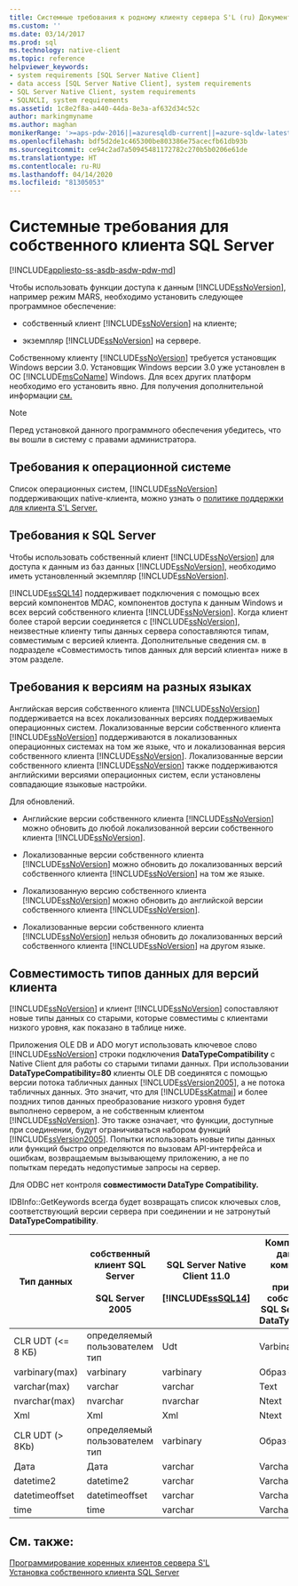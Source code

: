 ```yaml
---
title: Системные требования к родному клиенту сервера S'L (ru) Документы Майкрософт
ms.custom: ''
ms.date: 03/14/2017
ms.prod: sql
ms.technology: native-client
ms.topic: reference
helpviewer_keywords:
- system requirements [SQL Server Native Client]
- data access [SQL Server Native Client], system requirements
- SQL Server Native Client, system requirements
- SQLNCLI, system requirements
ms.assetid: 1c8e2f8a-a440-44da-8e3a-af632d34c52c
author: markingmyname
ms.author: maghan
monikerRange: '>=aps-pdw-2016||=azuresqldb-current||=azure-sqldw-latest||>=sql-server-2016||=sqlallproducts-allversions||>=sql-server-linux-2017||=azuresqldb-mi-current'
ms.openlocfilehash: bdf5d2de1c465300be803386e75acecfb61db93b
ms.sourcegitcommit: ce94c2ad7a50945481172782c270b5b0206e61de
ms.translationtype: HT
ms.contentlocale: ru-RU
ms.lasthandoff: 04/14/2020
ms.locfileid: "81305053"
---
```

# <a name="system-requirements-for-sql-server-native-client"></a>Системные требования для собственного клиента SQL Server
[!INCLUDE[appliesto-ss-asdb-asdw-pdw-md](../../includes/appliesto-ss-asdb-asdw-pdw-md.md)]

  Чтобы использовать функции доступа к данным [!INCLUDE[ssNoVersion](../../includes/ssnoversion-md.md)], например режим MARS, необходимо установить следующее программное обеспечение:  
  
-   собственный клиент [!INCLUDE[ssNoVersion](../../includes/ssnoversion-md.md)] на клиенте;  
  
-   экземпляр [!INCLUDE[ssNoVersion](../../includes/ssnoversion-md.md)] на сервере.  
  
 Собственному клиенту [!INCLUDE[ssNoVersion](../../includes/ssnoversion-md.md)] требуется установщик Windows версии 3.0. Установщик Windows версии 3.0 уже установлен в ОС [!INCLUDE[msCoName](../../includes/msconame-md.md)] Windows. Для всех других платформ необходимо его установить явно. Для получения дополнительной информации [см.](https://www.microsoft.com/download/details.aspx?id=16821)  
  
> [!NOTE]  
>  Перед установкой данного программного обеспечения убедитесь, что вы вошли в систему с правами администратора.  
  
## <a name="operating-system-requirements"></a>Требования к операционной системе  
 Список операционных систем, [!INCLUDE[ssNoVersion](../../includes/ssnoversion-md.md)] поддерживающих native-клиента, можно узнать о [политике поддержки для клиента S'L Server.](../../relational-databases/native-client/applications/support-policies-for-sql-server-native-client.md)  
  
## <a name="sql-server-requirements"></a>Требования к SQL Server  
 Чтобы использовать собственный клиент [!INCLUDE[ssNoVersion](../../includes/ssnoversion-md.md)] для доступа к данным из баз данных [!INCLUDE[ssNoVersion](../../includes/ssnoversion-md.md)], необходимо иметь установленный экземпляр [!INCLUDE[ssNoVersion](../../includes/ssnoversion-md.md)].  
  
 [!INCLUDE[ssSQL14](../../includes/sssql14-md.md)] поддерживает подключения с помощью всех версий компонентов MDAC, компонентов доступа к данным Windows и всех версий собственного клиента [!INCLUDE[ssNoVersion](../../includes/ssnoversion-md.md)]. Когда клиент более старой версии соединяется с [!INCLUDE[ssNoVersion](../../includes/ssnoversion-md.md)], неизвестные клиенту типы данных сервера сопоставляются типам, совместимым с версией клиента. Дополнительные сведения см. в подразделе «Совместимость типов данных для версий клиента» ниже в этом разделе.  
  
## <a name="cross-language-requirements"></a>Требования к версиям на разных языках  
 Английская версия собственного клиента [!INCLUDE[ssNoVersion](../../includes/ssnoversion-md.md)] поддерживается на всех локализованных версиях поддерживаемых операционных систем. Локализованные версии собственного клиента [!INCLUDE[ssNoVersion](../../includes/ssnoversion-md.md)] поддерживаются в локализованных операционных системах на том же языке, что и локализованная версия собственного клиента [!INCLUDE[ssNoVersion](../../includes/ssnoversion-md.md)]. Локализованные версии собственного клиента [!INCLUDE[ssNoVersion](../../includes/ssnoversion-md.md)] также поддерживаются английскими версиями операционных систем, если установлены совпадающие языковые настройки.  
  
 Для обновлений.  
  
-   Английские версии собственного клиента [!INCLUDE[ssNoVersion](../../includes/ssnoversion-md.md)] можно обновить до любой локализованной версии собственного клиента [!INCLUDE[ssNoVersion](../../includes/ssnoversion-md.md)].  
  
-   Локализованные версии собственного клиента [!INCLUDE[ssNoVersion](../../includes/ssnoversion-md.md)] можно обновить до локализованных версий собственного клиента [!INCLUDE[ssNoVersion](../../includes/ssnoversion-md.md)] на том же языке.  
  
-   Локализованную версию собственного клиента [!INCLUDE[ssNoVersion](../../includes/ssnoversion-md.md)] можно обновить до английской версии собственного клиента [!INCLUDE[ssNoVersion](../../includes/ssnoversion-md.md)].  
  
-   Локализованные версии собственного клиента [!INCLUDE[ssNoVersion](../../includes/ssnoversion-md.md)] нельзя обновить до локализованных версий собственного клиента [!INCLUDE[ssNoVersion](../../includes/ssnoversion-md.md)] на другом языке.  
  
## <a name="data-type-compatibility-for-client-versions"></a>Совместимость типов данных для версий клиента  
 [!INCLUDE[ssNoVersion](../../includes/ssnoversion-md.md)] и клиент [!INCLUDE[ssNoVersion](../../includes/ssnoversion-md.md)] сопоставляют новые типы данных со старыми, которые совместимы с клиентами низкого уровня, как показано в таблице ниже.  
  
 Приложения OLE DB и ADO могут использовать ключевое слово [!INCLUDE[ssNoVersion](../../includes/ssnoversion-md.md)] строки подключения **DataTypeCompatibility** с Native Client для работы со старыми типами данных. При использовании **DataTypeCompatibility=80** клиенты OLE DB соединятся с помощью версии потока табличных данных [!INCLUDE[ssVersion2005](../../includes/ssversion2005-md.md)], а не потока табличных данных. Это значит, что для [!INCLUDE[ssKatmai](../../includes/sskatmai-md.md)] и более поздних типов данных преобразование низкого уровня будет выполнено сервером, а не собственным клиентом [!INCLUDE[ssNoVersion](../../includes/ssnoversion-md.md)]. Это также означает, что функции, доступные при соединении, будут ограничиваться набором функций [!INCLUDE[ssVersion2005](../../includes/ssversion2005-md.md)]. Попытки использовать новые типы данных или функций быстро определяются по вызовам API-интерфейса и ошибкам, возвращаемым вызывающему приложению, а не по попыткам передать недопустимые запросы на сервер.  
  
 Для ODBC нет контроля **совместимости DataType Compatibility.**  
  
 IDBInfo::GetKeywords всегда будет возвращать список ключевых слов, соответствующий версии сервера при соединении и не затронутый **DataTypeCompatibility**.  
  
|Тип данных|собственный клиент SQL Server<br /><br /> SQL Server 2005|SQL Server Native Client 11.0<br /><br /> [!INCLUDE[ssSQL14](../../includes/sssql14-md.md)]|Компоненты доступа к данным Windows, компоненты MDAC и<br /><br /> приложения OLE DB собственного клиента SQL Server со свойством DataTypeCompatibility=80|  
|---------------|--------------------------------------------------|-------------------------------------------------------------|-------------------------------------------------------------------------------------------------------------------------------|  
|CLR UDT (\<= 8 КБ)|определяемый пользователем тип|Udt|Varbinary|  
|varbinary(max)|varbinary|varbinary|Образ —|  
|varchar(max)|varchar|varchar|Text|  
|nvarchar(max)|nvarchar|nvarchar|Ntext|  
|Xml|Xml|Xml|Ntext|  
|CLR UDT (> 8Kb)|определяемый пользователем тип|varbinary|Образ —|  
|Дата|Дата|varchar|Varchar|  
|datetime2|datetime2|varchar|Varchar|  
|datetimeoffset|datetimeoffset|varchar|Varchar|  
|time|time|varchar|Varchar|  
  
## <a name="see-also"></a>См. также:  
 [Программирование коренных клиентов сервера S'L](../../relational-databases/native-client/sql-server-native-client-programming.md)   
 [Установка собственного клиента SQL Server](../../relational-databases/native-client/applications/installing-sql-server-native-client.md)  
  
  
